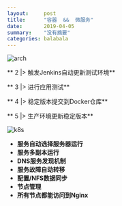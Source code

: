```yaml
---
layout:     post
title:      "容器  &&  微服务"
date:       2019-04-05
summary:    "没有摘要"
categories: balabala
---
```


![arch](https://m-pub.oss-cn-hongkong.aliyuncs.com/img/2019/ash/arch.png)

** 2 |> 触发Jenkins自动更新测试环境**

** 3 |> 进行应用测试**

** 4 |> 稳定版本提交到Docker仓库**

** 5 |> 生产环境更新稳定版本**






![k8s](https://m-pub.oss-cn-hongkong.aliyuncs.com/img/2019/ash/k8s.png)

* **服务自动选择服务器运行**
* **服务多副本运行**
* **DNS服务发现机制**
* **服务故障自动转移**
* **配置/NFS数据同步**
* **节点管理**
* **所有节点都能访问到Nginx**



